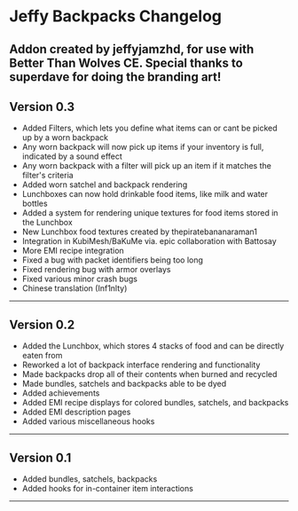 # Jeffy Backpacks Changelog
Addon created by jeffyjamzhd, for use with Better Than Wolves CE.
Special thanks to superdave for doing the branding art!
---
## Version 0.3
* Added Filters, which lets you define what items can or cant be picked up by a worn backpack
* Any worn backpack will now pick up items if your inventory is full, indicated by a sound effect
* Any worn backpack with a filter will pick up an item if it matches the filter's criteria
* Added worn satchel and backpack rendering
* Lunchboxes can now hold drinkable food items, like milk and water bottles
* Added a system for rendering unique textures for food items stored in the Lunchbox
* New Lunchbox food textures created by thepiratebananaraman1
* Integration in KubiMesh/BaKuMe via. epic collaboration with Battosay
* More EMI recipe integration
* Fixed a bug with packet identifiers being too long
* Fixed rendering bug with armor overlays
* Fixed various minor crash bugs
* Chinese translation (Inf1nlty)
---
## Version 0.2
* Added the Lunchbox, which stores 4 stacks of food and can be directly eaten from
* Reworked a lot of backpack interface rendering and functionality
* Made backpacks drop all of their contents when burned and recycled
* Made bundles, satchels and backpacks able to be dyed
* Added achievements
* Added EMI recipe displays for colored bundles, satchels, and backpacks
* Added EMI description pages
* Added various miscellaneous hooks
---
## Version 0.1
* Added bundles, satchels, backpacks
* Added hooks for in-container item interactions
---